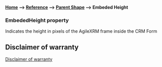 __[Home](/) --> [Reference](/ref)  -->  [Parent Shape](javascript:history.back()) --> Embeded Height__

### EmbededHeight property

Indicates the height in pixels of the AgileXRM frame inside the CRM Form

## Disclaimer of warranty

[Disclaimer of warranty](../../guides/common/DisclaimerOfWarranty.md)